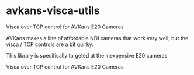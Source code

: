 # avkans-visca-utils

Visca over TCP control for AVKans E20 Cameras

AVKans makes a line of affordable NDI cameras that work very well, but the visca / TCP controls are a bit quirky.

This library is specifically targeted at the inexpensive E20 cameras


Visca over TCP control for AVKans E20 Cameras
